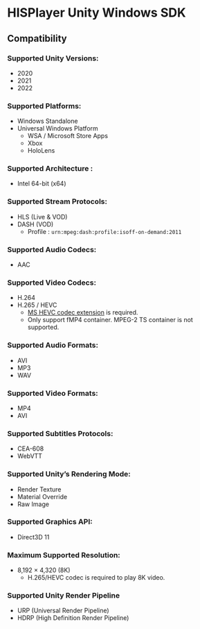 # HISPlayer Unity Windows SDK

## Compatibility

### Supported Unity Versions: 
* 2020
* 2021
* 2022

### Supported Platforms: 
* Windows Standalone
* Universal Windows Platform
  * WSA / Microsoft Store Apps
  * Xbox
  * HoloLens

### Supported Architecture : 
* Intel 64-bit (x64)

### Supported Stream Protocols: 
* HLS (Live & VOD)
* DASH (VOD)
  * Profile : `urn:mpeg:dash:profile:isoff-on-demand:2011`

### Supported Audio Codecs:
 * AAC

### Supported Video Codecs:
 * H.264
 * H.265 / HEVC
   * [MS HEVC codec extension](https://apps.microsoft.com/store/detail/hevc-video-extensions/9NMZLZ57R3T7) is required.
   * Only support fMP4 container. MPEG-2 TS container is not supported.

### Supported Audio Formats:
 * AVI
 * MP3
 * WAV

### Supported Video Formats:
* MP4
* AVI

### Supported Subtitles Protocols: 
* CEA-608
* WebVTT

### Supported Unity’s Rendering Mode: 
* Render Texture
* Material Override
* Raw Image

### Supported Graphics API:
* Direct3D 11

### Maximum Supported Resolution:
* 8,192 × 4,320 (8K)
  * H.265/HEVC codec is required to play 8K video.

### Supported Unity Render Pipeline
* URP (Universal Render Pipeline)
* HDRP (High Definition Render Pipeline)
